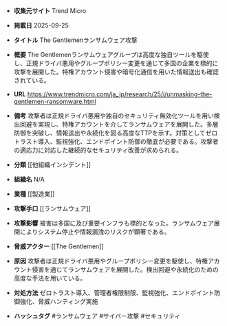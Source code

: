 - **収集元サイト**
Trend Micro

- **掲載日**
2025-09-25

- **タイトル**
The Gentlemenランサムウェア攻撃

- **概要**
The Gentlemenランサムウェアグループは高度な独自ツールを駆使し、正規ドライバ悪用やグループポリシー変更を通じて多国の企業を標的に攻撃を展開した。特権アカウント侵害や暗号化通信を用いた情報送出も確認されている。

- **URL**
https://www.trendmicro.com/ja_jp/research/25/i/unmasking-the-gentlemen-ransomware.html

- **備考**
攻撃者は正規ドライバ悪用や独自のセキュリティ無効化ツールを用い検出回避を実現し、特権アカウントを介してランサムウェアを展開した。多層防御を突破し、情報送出や永続化を図る高度なTTPを示す。対策としてゼロトラスト導入、監視強化、エンドポイント防御の徹底が必要である。攻撃者の適応力に対応した継続的なセキュリティ改善が求められる。

- **分類**
[[他組織インシデント]]

- **組織名**
N/A

- **業種**
[[製造業]]

- **攻撃手口**
[[ランサムウェア]]

- **攻撃影響**
被害は多国に及び重要インフラも標的となった。ランサムウェア展開によりシステム停止や情報漏洩のリスクが顕著である。

- **脅威アクター**
[[The Gentlemen]]

- **原因**
攻撃者は正規ドライバ悪用やグループポリシー変更を駆使し、特権アカウント侵害を通じてランサムウェアを展開した。検出回避や永続化のための高度な手法を用いている。

- **対処方法**
ゼロトラスト導入、管理者権限制限、監視強化、エンドポイント防御強化、脅威ハンティング実施

- **ハッシュタグ**
#ランサムウェア #サイバー攻撃 #セキュリティ
